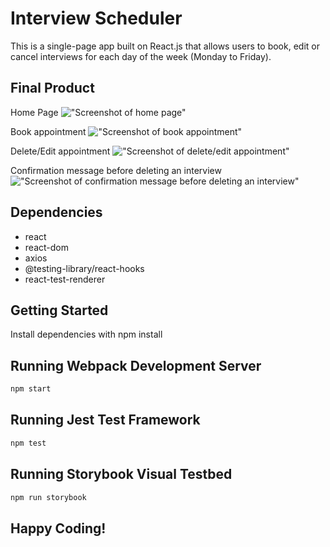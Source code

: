# Interview Scheduler
This is a single-page app built on React.js that allows users to book, edit or cancel interviews for each day of the week (Monday to Friday).

## Final Product
Home Page
!["Screenshot of home page"](https://github.com/meghalshah210/scheduler/blob/master/docs/home.png)

Book appointment
!["Screenshot of book appointment"](https://github.com/meghalshah210/scheduler/blob/master/docs/bookInterview.png)

Delete/Edit appointment
!["Screenshot of delete/edit appointment"](https://github.com/meghalshah210/scheduler/blob/master/docs/delete.png)

Confirmation message before deleting an interview
!["Screenshot of confirmation message before deleting an interview"](https://github.com/meghalshah210/scheduler/blob/master/docs/confirmDelete.png)


## Dependencies

- react
- react-dom
- axios
- @testing-library/react-hooks
- react-test-renderer

## Getting Started
Install dependencies with npm install

## Running Webpack Development Server

```sh
npm start
```

## Running Jest Test Framework

```sh
npm test
```

## Running Storybook Visual Testbed

```sh
npm run storybook
```
## Happy Coding!